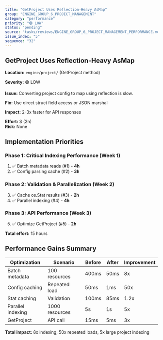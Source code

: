 ```yaml
---
title: "GetProject Uses Reflection-Heavy AsMap"
group: "ENGINE_GROUP_6_PROJECT_MANAGEMENT"
category: "performance"
priority: "🟢 LOW"
status: "pending"
source: "tasks/reviews/ENGINE_GROUP_6_PROJECT_MANAGEMENT_PERFORMANCE.md"
issue_index: "5"
sequence: "32"
---
```


## GetProject Uses Reflection-Heavy AsMap

**Location:** `engine/project/` (GetProject method)

**Severity:** 🟢 LOW

**Issue:**
Converting project config to map using reflection is slow.

**Fix:** Use direct struct field access or JSON marshal

**Impact:** 2-3x faster for API responses

**Effort:** S (2h)  
**Risk:** None

## Implementation Priorities

### Phase 1: Critical Indexing Performance (Week 1)

1. ✅ Batch metadata reads (#1) - **4h**
2. ✅ Config parsing cache (#2) - **3h**

### Phase 2: Validation & Parallelization (Week 2)

3. ✅ Cache os.Stat results (#3) - **2h**
4. ✅ Parallel indexing (#4) - **4h**

### Phase 3: API Performance (Week 3)

5. ✅ Optimize GetProject (#5) - **2h**

**Total effort:** 15 hours

## Performance Gains Summary

| Optimization      | Scenario       | Before | After | Improvement |
| ----------------- | -------------- | ------ | ----- | ----------- |
| Batch metadata    | 100 resources  | 400ms  | 50ms  | 8x          |
| Config caching    | Repeated load  | 50ms   | 1ms   | 50x         |
| Stat caching      | Validation     | 100ms  | 85ms  | 1.2x        |
| Parallel indexing | 1000 resources | 5s     | 1s    | 5x          |
| GetProject        | API call       | 15ms   | 5ms   | 3x          |

**Total impact:** 8x indexing, 50x repeated loads, 5x large project indexing
